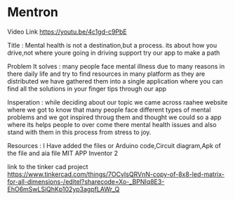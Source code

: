 # Mentron
Video Link https://youtu.be/4c1gd-c9PbE

Title : Mental health is not a destination,but a process. its about how you drive,not where youre going in driving support try our app to make a path  

Problem It solves : many people face mental illness due to many reasons in there daily life and try to find resources in many platform as they are distributed we have gathered them into a single                                    application where you can find all the solutions in your finger tips through our app  

Insperation : while deciding about our topic we came across raahee website where we  got to know that many people face different types of mental problems and we got inspired throug them and thought we could so a app where its helps people to over come there mental health issues and also stand with them in this process from stress to joy.

Resources : I Have added the files or Arduino code,Circuit diagram,Apk of the file and aia file MIT APP Inventor 2

link to the tinker cad project https://www.tinkercad.com/things/7OCvIsQRVnN-copy-of-8x8-led-matrix-for-all-dimensions-/editel?sharecode=Xo-_BPNIq8E3-EhO6mSwLSiQhKp102yp3agpfLAWr_Q
